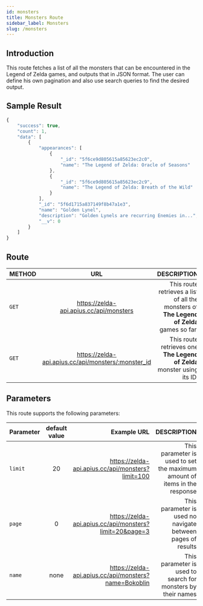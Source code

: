 ```yaml
---
id: monsters
title: Monsters Route
sidebar_label: Monsters
slug: /monsters
---
```


## Introduction

This route fetches a list of all the monsters that can be encountered in the Legend of Zelda games, and outputs that in JSON format. The user can define his own pagination and also use search queries to find the desired output. 

## Sample Result

```javascript
{
    "success": true,
    "count": 1,
    "data": [
        {
            "appearances": [
                {
                    "_id": "5f6ce9d805615a85623ec2c0",
                    "name": "The Legend of Zelda: Oracle of Seasons"
                },
                {
                    "_id": "5f6ce9d805615a85623ec2c9",
                    "name": "The Legend of Zelda: Breath of the Wild"
                }
            ],
            "_id": "5f6d1715a837149f8b47a1e3",
            "name": "Golden Lynel",
            "description": "Golden Lynels are recurring Enemies in...",
            "__v": 0
        }
    ]
}
```


## Route

| METHOD        |      URL      |   DESCRIPTION |
| ------------- | :-----------: | -----: |
| `GET`         | https://zelda-api.apius.cc/api/monsters | This route retrieves a list of all the monsters of **The Legend of Zelda** games so far. |
| `GET`         | https://zelda-api.apius.cc/api/monsters/:monster_id | This route retrieves one **The Legend of Zelda** monster using its ID. |

## Parameters

This route supports the following parameters:

| Parameter        |      default value      | Example URL |  DESCRIPTION |
| ------------- | :-----------: | -----: |  -----: |
| `limit`        | 20 | https://zelda-api.apius.cc/api/monsters?limit=100 | This parameter is used to set the maximum amount of items in the response |
| `page`         | 0 | https://zelda-api.apius.cc/api/monsters?limit=20&page=3 | This parameter is used no navigate between pages of results |
| `name`         | none | https://zelda-api.apius.cc/api/monsters?name=Bokoblin  | This parameter is used to search for monsters by their names |
